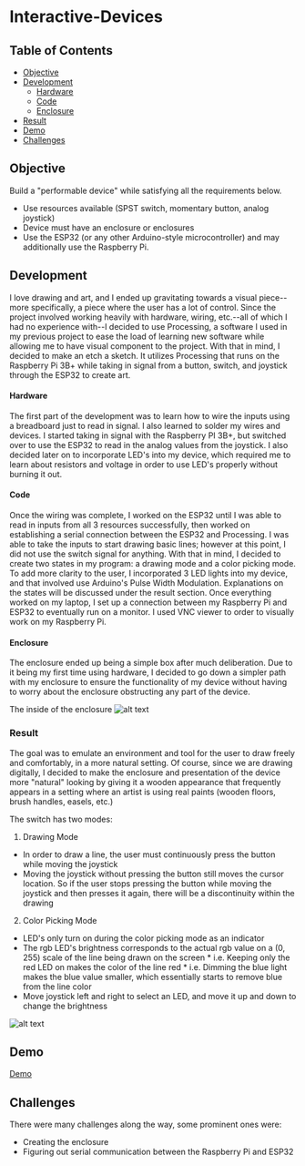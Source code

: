 # Interactive-Devices

## Table of Contents  
* [Objective](#objective)  
* [Development](#development)
  * [Hardware](#hardware)
  * [Code](#code)
  * [Enclosure](#enclosure)
* [Result](#result)
* [Demo](#demo)
* [Challenges](#challenges)


<a name="objective"/>

## Objective 

Build a "performable device" while satisfying all the requirements below. 

* Use resources available (SPST switch, momentary button, analog joystick)
* Device must have an enclosure or enclosures
* Use the ESP32 (or any other Arduino-style microcontroller) and may additionally use the Raspberry Pi.

<a name="development"/>

## Development

I love drawing and art, and I ended up gravitating towards a visual piece--more specifically, a piece where the user has a lot of control. Since the project involved working heavily with hardware, wiring, etc.--all of which I had no experience with--I decided to use Processing, a software I used in my previous project to ease the load of learning new software while allowing me to have visual component to the project. With that in mind, I decided to make an etch a sketch. It utilizes Processing that runs on the Raspberry Pi 3B+ while taking in signal from a button, switch, and joystick through the ESP32 to create art.

<a name="code"/>

#### Hardware

The first part of the development was to learn how to wire the inputs using a breadboard just to read in signal. I also learned to solder my wires and devices. I started taking in signal with the Raspberry PI 3B+, but switched over to use the ESP32 to read in the analog values from the joystick. I also decided later on to incorporate LED's into my device, which required me to learn about resistors and voltage in order to use LED's properly without burning it out. 

<a name="code"/>

#### Code 

Once the wiring was complete, I worked on the ESP32 until I was able to read in inputs from all 3 resources successfully, then worked on establishing a serial connection between the ESP32 and Processing. I was able to take the inputs to start drawing basic lines; however at this point, I did not use the switch signal for anything. With that in mind, I decided to create two states in my program: a drawing mode and a color picking mode. To add more clarity to the user, I incorporated 3 LED lights into my device, and that involved use Arduino's Pulse Width Modulation. Explanations on the states will be discussed under the result section. Once everything worked on my laptop, I set up a connection between my Raspberry Pi and ESP32 to eventually run on a monitor. I used VNC viewer to order to visually work on my Raspberry Pi. 

<a name="enclosure"/>

#### Enclosure

The enclosure ended up being a simple box after much deliberation. Due to it being my first time using hardware, I decided to go down a simpler path with my enclosure to ensure the functionality of my device without having to worry about the enclosure obstructing any part of the device.

The inside of the enclosure
![alt text](IMG_0349 "The inside of the enclosure")

<a name="result"/>

### Result 

The goal was to emulate an environment and tool for the user to draw freely and comfortably, in a more natural setting. Of course, since we are drawing digitally, I decided to make the enclosure and presentation of the device more "natural" looking by giving it a wooden appearance that frequently appears in a setting where an artist is using real paints (wooden floors, brush handles, easels, etc.) 

The switch has two modes:

1. Drawing Mode
  * In order to draw a line, the user must continuously press the button while moving the joystick
  * Moving the joystick without pressing the button still moves the cursor location. So if the user stops pressing the button while moving the joystick and then presses it again, there will be a discontinuity within the drawing
2. Color Picking Mode 
  * LED's only turn on during the color picking mode as an indicator 
   * The rgb LED's brightness corresponds to the actual rgb value on a (0, 255) scale of the line being drawn on the screen 
    * i.e. Keeping only the red LED on makes the color of the line red 
    * i.e. Dimming the blue light makes the blue value smaller, which essentially starts to remove blue from the line color 
  * Move joystick left and right to select an LED, and move it up and down to change the brightness

![alt text](./IMG_0360 "The inside of the enclosure")

<a name="demo"/>

## Demo

[Demo](https://youtu.be/6ISFtm9bbZ8)

    
## Challenges 

There were many challenges along the way, some prominent ones were: 

* Creating the enclosure
* Figuring out serial communication between the Raspberry Pi and ESP32 
  
 

